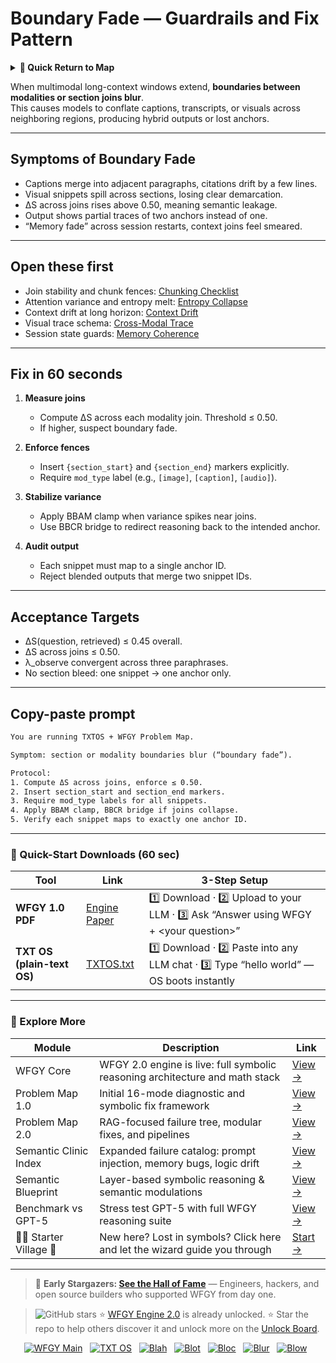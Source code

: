 # Boundary Fade — Guardrails and Fix Pattern

<details>
  <summary><strong>🧭 Quick Return to Map</strong></summary>

<br>

  > You are in a sub-page of **Multimodal_LongContext**.  
  > To reorient, go back here:  
  >
  > - [**Multimodal_LongContext** — long-context reasoning across text, vision, and audio](./README.md)  
  > - [**WFGY Global Fix Map** — main Emergency Room, 300+ structured fixes](../README.md)  
  > - [**WFGY Problem Map 1.0** — 16 reproducible failure modes](../../README.md)  
  >
  > Think of this page as a desk within a ward.  
  > If you need the full triage and all prescriptions, return to the Emergency Room lobby.
</details>


When multimodal long-context windows extend, **boundaries between modalities or section joins blur**.  
This causes models to conflate captions, transcripts, or visuals across neighboring regions, producing hybrid outputs or lost anchors.

---

## Symptoms of Boundary Fade
- Captions merge into adjacent paragraphs, citations drift by a few lines.  
- Visual snippets spill across sections, losing clear demarcation.  
- ΔS across joins rises above 0.50, meaning semantic leakage.  
- Output shows partial traces of two anchors instead of one.  
- “Memory fade” across session restarts, context joins feel smeared.

---

## Open these first
- Join stability and chunk fences: [Chunking Checklist](../MemoryLongContext/chunking-checklist.md)  
- Attention variance and entropy melt: [Entropy Collapse](../MemoryLongContext/entropy-collapse.md)  
- Context drift at long horizon: [Context Drift](../MemoryLongContext/context-drift.md)  
- Visual trace schema: [Cross-Modal Trace](./cross-modal-trace.md)  
- Session state guards: [Memory Coherence](../MemoryLongContext/memory-coherence.md)  

---

## Fix in 60 seconds
1. **Measure joins**  
   - Compute ΔS across each modality join. Threshold ≤ 0.50.  
   - If higher, suspect boundary fade.

2. **Enforce fences**  
   - Insert `{section_start}` and `{section_end}` markers explicitly.  
   - Require `mod_type` label (e.g., `[image]`, `[caption]`, `[audio]`).

3. **Stabilize variance**  
   - Apply BBAM clamp when variance spikes near joins.  
   - Use BBCR bridge to redirect reasoning back to the intended anchor.

4. **Audit output**  
   - Each snippet must map to a single anchor ID.  
   - Reject blended outputs that merge two snippet IDs.

---

## Acceptance Targets
- ΔS(question, retrieved) ≤ 0.45 overall.  
- ΔS across joins ≤ 0.50.  
- λ_observe convergent across three paraphrases.  
- No section bleed: one snippet → one anchor only.  

---

## Copy-paste prompt

```txt
You are running TXTOS + WFGY Problem Map.

Symptom: section or modality boundaries blur (“boundary fade”).

Protocol:
1. Compute ΔS across joins, enforce ≤ 0.50.
2. Insert section_start and section_end markers.
3. Require mod_type labels for all snippets.
4. Apply BBAM clamp, BBCR bridge if joins collapse.
5. Verify each snippet maps to exactly one anchor ID.
````

---

### 🔗 Quick-Start Downloads (60 sec)

| Tool                       | Link                                                                                                                                       | 3-Step Setup                                                                             |
| -------------------------- | ------------------------------------------------------------------------------------------------------------------------------------------ | ---------------------------------------------------------------------------------------- |
| **WFGY 1.0 PDF**           | [Engine Paper](https://github.com/onestardao/WFGY/blob/main/I_am_not_lizardman/WFGY_All_Principles_Return_to_One_v1.0_PSBigBig_Public.pdf) | 1️⃣ Download · 2️⃣ Upload to your LLM · 3️⃣ Ask “Answer using WFGY + \<your question>”   |
| **TXT OS (plain-text OS)** | [TXTOS.txt](https://github.com/onestardao/WFGY/blob/main/OS/TXTOS.txt)                                                                     | 1️⃣ Download · 2️⃣ Paste into any LLM chat · 3️⃣ Type “hello world” — OS boots instantly |

---

### 🧭 Explore More

| Module                   | Description                                                                  | Link                                                                                               |
| ------------------------ | ---------------------------------------------------------------------------- | -------------------------------------------------------------------------------------------------- |
| WFGY Core                | WFGY 2.0 engine is live: full symbolic reasoning architecture and math stack | [View →](https://github.com/onestardao/WFGY/tree/main/core/README.md)                              |
| Problem Map 1.0          | Initial 16-mode diagnostic and symbolic fix framework                        | [View →](https://github.com/onestardao/WFGY/tree/main/ProblemMap/README.md)                        |
| Problem Map 2.0          | RAG-focused failure tree, modular fixes, and pipelines                       | [View →](https://github.com/onestardao/WFGY/blob/main/ProblemMap/rag-architecture-and-recovery.md) |
| Semantic Clinic Index    | Expanded failure catalog: prompt injection, memory bugs, logic drift         | [View →](https://github.com/onestardao/WFGY/blob/main/ProblemMap/SemanticClinicIndex.md)           |
| Semantic Blueprint       | Layer-based symbolic reasoning & semantic modulations                        | [View →](https://github.com/onestardao/WFGY/tree/main/SemanticBlueprint/README.md)                 |
| Benchmark vs GPT-5       | Stress test GPT-5 with full WFGY reasoning suite                             | [View →](https://github.com/onestardao/WFGY/tree/main/benchmarks/benchmark-vs-gpt5/README.md)      |
| 🧙‍♂️ Starter Village 🏡 | New here? Lost in symbols? Click here and let the wizard guide you through   | [Start →](https://github.com/onestardao/WFGY/blob/main/StarterVillage/README.md)                   |

---

> 👑 **Early Stargazers: [See the Hall of Fame](https://github.com/onestardao/WFGY/tree/main/stargazers)** —
> Engineers, hackers, and open source builders who supported WFGY from day one.

> <img src="https://img.shields.io/github/stars/onestardao/WFGY?style=social" alt="GitHub stars"> ⭐ [WFGY Engine 2.0](https://github.com/onestardao/WFGY/blob/main/core/README.md) is already unlocked. ⭐ Star the repo to help others discover it and unlock more on the [Unlock Board](https://github.com/onestardao/WFGY/blob/main/STAR_UNLOCKS.md).

<div align="center">

[![WFGY Main](https://img.shields.io/badge/WFGY-Main-red?style=flat-square)](https://github.com/onestardao/WFGY)
 
[![TXT OS](https://img.shields.io/badge/TXT%20OS-Reasoning%20OS-orange?style=flat-square)](https://github.com/onestardao/WFGY/tree/main/OS)
 
[![Blah](https://img.shields.io/badge/Blah-Semantic%20Embed-yellow?style=flat-square)](https://github.com/onestardao/WFGY/tree/main/OS/BlahBlahBlah)
 
[![Blot](https://img.shields.io/badge/Blot-Persona%20Core-green?style=flat-square)](https://github.com/onestardao/WFGY/tree/main/OS/BlotBlotBlot)
 
[![Bloc](https://img.shields.io/badge/Bloc-Reasoning%20Compiler-blue?style=flat-square)](https://github.com/onestardao/WFGY/tree/main/OS/BlocBlocBloc)
 
[![Blur](https://img.shields.io/badge/Blur-Text2Image%20Engine-navy?style=flat-square)](https://github.com/onestardao/WFGY/tree/main/OS/BlurBlurBlur)
 
[![Blow](https://img.shields.io/badge/Blow-Game%20Logic-purple?style=flat-square)](https://github.com/onestardao/WFGY/tree/main/OS/BlowBlowBlow)
 

</div>
